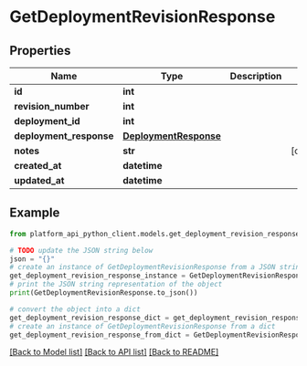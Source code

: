 # GetDeploymentRevisionResponse


## Properties

Name | Type | Description | Notes
------------ | ------------- | ------------- | -------------
**id** | **int** |  | 
**revision_number** | **int** |  | 
**deployment_id** | **int** |  | 
**deployment_response** | [**DeploymentResponse**](DeploymentResponse.md) |  | 
**notes** | **str** |  | [optional] 
**created_at** | **datetime** |  | 
**updated_at** | **datetime** |  | 

## Example

```python
from platform_api_python_client.models.get_deployment_revision_response import GetDeploymentRevisionResponse

# TODO update the JSON string below
json = "{}"
# create an instance of GetDeploymentRevisionResponse from a JSON string
get_deployment_revision_response_instance = GetDeploymentRevisionResponse.from_json(json)
# print the JSON string representation of the object
print(GetDeploymentRevisionResponse.to_json())

# convert the object into a dict
get_deployment_revision_response_dict = get_deployment_revision_response_instance.to_dict()
# create an instance of GetDeploymentRevisionResponse from a dict
get_deployment_revision_response_from_dict = GetDeploymentRevisionResponse.from_dict(get_deployment_revision_response_dict)
```
[[Back to Model list]](../README.md#documentation-for-models) [[Back to API list]](../README.md#documentation-for-api-endpoints) [[Back to README]](../README.md)


